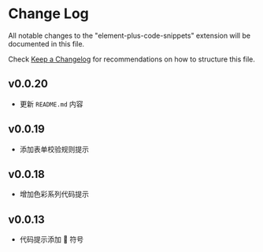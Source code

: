 # Change Log

All notable changes to the "element-plus-code-snippets" extension will be documented in this file.

Check [Keep a Changelog](http://keepachangelog.com/) for recommendations on how to structure this file.

## v0.0.20

-   更新 `README.md` 内容

## v0.0.19

-   添加表单校验规则提示

## v0.0.18

-   增加色彩系列代码提示

## v0.0.13

-   代码提示添加 🌱 符号
